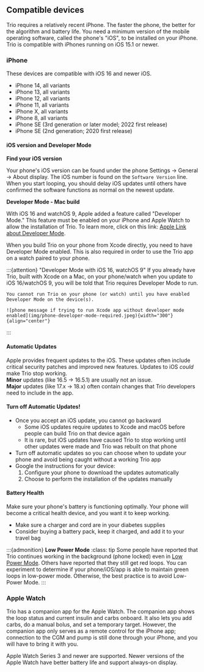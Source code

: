 ## Compatible devices

Trio requires a relatively recent iPhone. The faster the phone, the better for the algorithm and battery life. You need a minimum version of the mobile operating software, called the phone's "iOS", to be installed on your iPhone. Trio is compatible with iPhones running on iOS 15.1 or newer.

### iPhone

These devices are compatible with iOS 16 and newer iOS.

- iPhone 14, all variants
- iPhone 13, all variants
- iPhone 12, all variants
- iPhone 11, all variants
- iPhone X, all variants
- iPhone 8, all variants
- iPhone SE (3rd generation or later model; 2022 first release)
- iPhone SE (2nd generation; 2020 first release)

#### iOS version and Developer Mode

**Find your iOS version**

Your phone's iOS version can be found under the phone Settings -> General -> About display. The iOS number is found on the `Software Version` line. When you start looping, you should delay iOS updates until others have confirmed the software functions as normal on the newest update.

**Developer Mode - Mac build**

With iOS 16 and watchOS 9, Apple added a feature called "Developer Mode." This feature must be enabled on your iPhone and Apple Watch to allow the installation of Trio. To learn more, click on this link: [Apple Link about Developer Mode](https://developer.apple.com/documentation/xcode/enabling-developer-mode-on-a-device).

When you build Trio on your phone from Xcode directly, you need to have Developer Mode enabled. This is also required in order to use the Trio app on a watch paired to your phone.

:::{attention}
"Developer Mode with iOS 16, watchOS 9"
    If you already have Trio, built with Xcode on a Mac, on your phone/watch when you update to iOS 16/watchOS 9, you will be told that Trio requires Developer Mode to run.
    
    You cannot run Trio on your phone (or watch) until you have enabled Developer Mode on the device(s).

    ![phone message if trying to run Xcode app without developer mode enabled](img/phone-developer-mode-required.jpeg){width="300"}
    {align="center"}
:::

#### Automatic Updates

Apple provides frequent updates to the iOS. These updates often include critical security patches and improved new features. Updates to iOS _could_ make Trio stop working.\
**Minor** updates (like 16.5 -> 16.5.1) are usually not an issue.\
**Major** updates (like 17.x -> 18.x) often contain changes that Trio developers need to include in the app.

#### Turn off Automatic Updates!

* Once you accept an iOS update, you cannot go backward
    * Some iOS updates require updates to Xcode and macOS before people can build Trio on that device again
    * It is rare, but iOS updates have caused Trio to stop working until other updates were made and Trio was rebuilt on that phone
* Turn off automatic updates so you can choose when to update your phone and avoid being caught without a working Trio app
* Google the instructions for your device:
    1. Configure your phone to download the updates automatically
    1. Choose to perform the installation of the updates manually

#### Battery Health

Make sure your phone's battery is functioning optimally. Your phone will become a critical health device, and you want it to keep working.

* Make sure a charger and cord are in your diabetes supplies
* Consider buying a battery pack, keep it charged, and add it to your travel bag

:::{admonition} **Low Power Mode**
:class: tip
    Some people have reported that Trio continues working in the background (phone locked) even in [Low Power Mode](https://support.apple.com/en-us/HT205234). Others have reported that they still get red loops. You can experiment to determine if your phone/iOS/app is able to maintain green loops in low-power mode. Otherwise, the best practice is to avoid Low-Power Mode.
:::

### Apple Watch

Trio has a companion app for the Apple Watch. The companion app shows the loop status and current insulin and carbs onboard. It also lets you add carbs, do a manual bolus, and set a temporary target. However, the companion app only serves as a remote control for the iPhone app; connection to the CGM and pump is still done through your iPhone, and you will have to bring it with you.

Apple Watch Series 3 and newer are supported. Newer versions of the Apple Watch have better battery life and support always-on display.
